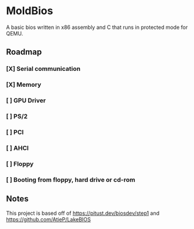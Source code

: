 # MoldBios
A basic bios written in x86 assembly and C that runs in protected mode for QEMU.

## Roadmap

### [X] Serial communication
### [X] Memory
### [ ] GPU Driver
### [ ] PS/2
### [ ] PCI
### [ ] AHCI
### [ ] Floppy
### [ ] Booting from floppy, hard drive or cd-rom

## Notes
This project is based off of https://pitust.dev/biosdev/step1 and https://github.com/AtieP/LakeBIOS
